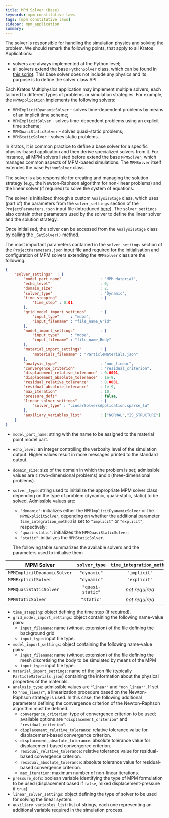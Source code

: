 ```yaml
---
title: MPM Solver (Base)
keywords: mpm constitutive laws
tags: [mpm constitutive laws]
sidebar: mpm_application
summary: 
---
```


The solver is responsible for handling the simulation physics and solving the problem. We should remark the following points, that apply to all Kratos Applications:
* solvers are always implemented at the Python level;
* all solvers extend the base `PythonSolver` class, which can be found in [this script](https://github.com/KratosMultiphysics/Kratos/kratos/python_scripts/python_solver.py). This base solver does not include any physics and its purpose is to define the solver class API.

Each Kratos Multiphysics application may implement multiple solvers, each tailored to different types of problems or simulation strategies. For example, the `MPMApplication` implements the following solvers:
* `MPMImplicitDyanamicSolver` - solves time-dependent problems by means of an implicit time scheme;
* `MPMExplicitSolver` - solves time-dependent problems using an explicit time scheme;
* `MPMQuasiStaticSolver` - solves quasi-static problems;
* `MPMStaticSolver` - solves static problems.

In Kratos, it is common practice to define a base solver for a specific physics-based application and then derive specialized solvers from it. For instance, all MPM solvers listed before extend the base `MPMSolver`, which manages common aspects of MPM-based simulations. The `MPMSolver` itself extendes the base `PythonSolver` class.

The solver is also responsible for creating and managing the solution strategy (e.g., the Newton-Raphson algorithm for non-linear problems) and the linear solver (if required) to solve the system of equations.

The solver is initialized through a custom `AnalysisStage` class, which uses (part of) the parameters from the `solver_settings` section of the `ProjectParameters.json` input file (introduced [here](../Input_Files/json#projectparametersjson)). The `solver_settings` also contain other parameters used by the solver to define the linear solver and the solution strategy.

Once initialised, the solver can be accessed from the `AnalysisStage` class by calling the `_GetSolver()` method.

The most important parameters contained in the `solver_settings` section of the `ProjectParameters.json` input file and required for the initialisation and configuration of MPM solvers extending the `MPMSolver` class are the following.

```json
{
    "solver_settings"  : {
        "model_part_name"                 : "MPM_Material",
        "echo_level"                      : 0,
        "domain_size"                     : 2,
        "solver_type"                     : "Dynamic",
        "time_stepping"                   : {
            "time_step" : 0.01
        },
        "grid_model_import_settings"      : {
            "input_type"     : "mdpa",
            "input_filename" : "file_name_Grid"
        },
        "model_import_settings"           : {
            "input_type"     : "mdpa",
            "input_filename" : "file_name_Body"
        },
        "material_import_settings"        : {
            "materials_filename" : "ParticleMaterials.json"
        },
        "analysis_type"                   : "non_linear",
        "convergence_criterion"           : "residual_criterion",
        "displacement_relative_tolerance" : 0.0001,
        "displacement_absolute_tolerance" : 1e-9,
        "residual_relative_tolerance"     : 0.0001,
        "residual_absolute_tolerance"     : 1e-9,
        "max_iteration"                   : 10,
        "pressure_dofs"                   : false,
        "linear_solver_settings"          : {
            "solver_type" : "LinearSolversApplication.sparse_lu"
        },
        "auxiliary_variables_list"        : ["NORMAL","IS_STRUCTURE"]
    }
}
```

* `model_part_name`: string with the name to be assigned to the material point model part.
* `echo_level`: an integer controlling the verbosity level of the simulation output. Higher values result in more messages printed to the standard output.
* `domain_size`: size of the domain in which the problem is set; admissible values are `2` (two-dimensional problems) and `3` (three-dimensional problems).
* `solver_type`: string used to initialize the appropriate MPM solver class depending on the type of problem (dynamic, quasi-static, static) to be solved. Admissible values are:
    * `"dynamic"`: initializes either the `MPMImplicitDyanamicSolver` or the `MPMExplicitSolver`, depending on whether the additional parameter `time_integration_method` is set to `"implicit"` or `"explicit"`, respectively;
    * `"quasi-static"`: initializes the `MPMQuasiStaticSolver`;
    * `"static"`: initializes the `MPMStaticSolver`.

  The following table summarizes the available solvers and the parameters used to initialise them

| MPM Solver                  | `solver_type`    | `time_integration_method`  |
|-----------------------------| :--------------: | :------------------------: |
| `MPMImplicitDyanamicSolver` | `"dynamic"`      | `"implicit"`               |
| `MPMExplicitSolver`         | `"dynamic"`      | `"explicit"`               |
| `MPMQuasiStaticSolver`      | `"quasi-static"` | *not required*             |
| `MPMStaticSolver`           | `"static"`       | *not required*             |

* `time_stepping`: object defining the time step (if required).
* `grid_model_import_settings`: object containing the following name-value pairs:
    * `input_filename`: name (without extension) of the file defining the background grid
    * `input_type`: input file type.
* `model_import_settings`: object containing the following name-value pairs:
    * `input_filename`: name (without extension) of the file defining the mesh discretising the body to be simulated by means of the MPM
    * `input_type`: input file type.
* `material_import_settings`: name of the json file (typically `ParticleMaterials.json`) containing the information about the physical properties of the materials.
* `analysis_type`: admissible values are `"linear"` and `"non_linear"`. If set to `"non_linear"`, a linearization procedure based on the Newton-Raphson strategy is used. In this case, the following additional parameters defining the convergence criterion of the Newton-Raphson algorithm must be defined.
    * `convergence_criterion`: type of convergence criterion to be used; available options are `"displacement_criterion"` and `"residual_criterion"`.
    * `displacement_relative_tolerance`: relative tolerance value for displacement-based convergence criterion.
    * `displacement_absolute_tolerance`: absolute tolerance value for displacement-based convergence criterion.
    * `residual_relative_tolerance`: relative tolerance value for residual-based convergence criterion.
    * `residual_absolute_tolerance`: absolute tolerance value for residual-based convergence criterion.
    * `max_iteration`: maximum number of non-linear iterations.
* `pressure_dofs`: boolean variable identifying the type of MPM formulation to be used (displacement based if `false`, mixed displacement-pressure if `true`).
* `linear_solver_settings`: object defining the type of solver to be used for solving the linear system.
* `auxiliary_variables_list`: list of strings, each one representing an additional variable required in the simulation process.
